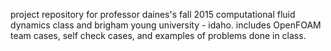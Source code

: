 project repository for professor daines's fall 2015 computational fluid dynamics class and brigham young university - idaho. includes OpenFOAM team cases, self check cases, and examples of problems done in class.